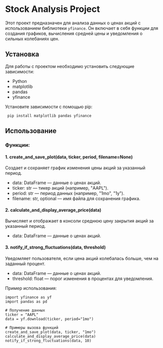 # Stock Analysis Project

Этот проект предназначен для анализа данных
о ценах акций с использованием 
библиотеки `yfinance`. 
Он включает в себя функции для
создания графиков, вычисления средней цены
и уведомления о сильных колебаниях цен.

## Установка

Для работы с проектом необходимо установить следующие зависимости:

- Python
- matplotlib
- pandas
- yfinance

Установите зависимости с помощью pip:


``` pip install matplotlib pandas yfinance``` 

## Использование

### Функции:

#### 1. create_and_save_plot(data, ticker, period, filename=None)

Создает и сохраняет график изменения цены акций за указанный период.

- data: DataFrame — данные о ценах акций.
- ticker: str — тикер акций (например, "AAPL").
- period: str — период данных (например, "1mo", "1y").
- filename: str, optional — имя файла для сохранения графика.

#### 2. calculate_and_display_average_price(data)

Вычисляет и отображает в консоли среднюю цену закрытия акций за указанный период.

- data: DataFrame — данные о ценах акций.

#### 3. notify_if_strong_fluctuations(data, threshold)

Уведомляет пользователя, если цена акций колебалась больше, чем на заданный процент.

- data: DataFrame — данные о ценах акций.
- threshold: float — порог изменения в процентах для уведомления.

Пример использования: 
``` 
import yfinance as yf
import pandas as pd

# Получение данных
ticker = "AAPL"
data = yf.download(ticker, period="1mo")

# Примеры вызова функций
create_and_save_plot(data, ticker, "1mo")
calculate_and_display_average_price(data)
notify_if_strong_fluctuations(data, 10)
``` 